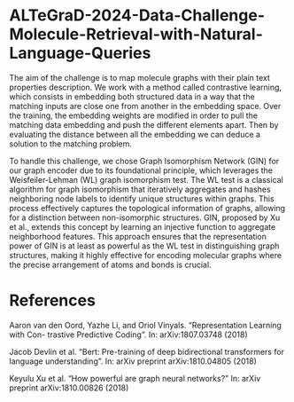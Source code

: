 # ALTeGraD-2024-Data-Challenge-Molecule-Retrieval-with-Natural-Language-Queries

The aim of the challenge is to map molecule graphs with their plain text properties description. We work with a method called contrastive learning, which consists in embedding both structured data in a way that the matching inputs are close one from another in the embedding space. Over the training, the embedding weights are modified in order to pull the matching data embedding and push the different elements apart. Then by evaluating the distance between all the embedding we can deduce a solution to the matching problem.

To handle this challenge, we chose Graph Isomorphism Network (GIN) for our graph encoder due to its foundational principle, which leverages the Weisfeiler-Lehman (WL) graph isomorphism test. The WL test is a classical algorithm for graph isomorphism that iteratively aggregates and hashes neighboring node labels to identify unique structures within graphs. This process effectively captures the topological information of graphs, allowing for a distinction between non-isomorphic structures. GIN, proposed by Xu et al., extends this concept by learning an injective function to aggregate neighborhood features. This approach ensures that the representation power of GIN is at least as powerful as the WL test in distinguishing graph structures, making it highly effective for encoding molecular graphs where the precise arrangement of atoms and bonds is crucial.

# References
Aaron van den Oord, Yazhe Li, and Oriol Vinyals. “Representation Learning with Con-
trastive Predictive Coding”. In: arXiv:1807.03748 (2018)

Jacob Devlin et al. “Bert: Pre-training of deep bidirectional transformers for language
understanding”. In: arXiv preprint arXiv:1810.04805 (2018)

Keyulu Xu et al. “How powerful are graph neural networks?” In: arXiv preprint arXiv:1810.00826
(2018)
